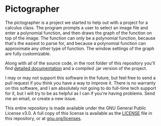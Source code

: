 # Pictographer

The pictographer is a project we started to help out with a project for a calculus class. The program prompts a user to select an image file and enter a polynomial function, and then draws the graph of the function on top of the image. The function can only be a polynomial function, because that's the easiest to parse for, and because a polynomial function can approximate any other type of function. The window settings of the graph are fully customizable.

Along with all of the source code, in the root folder of this repository you'll find [detailed documentation](javadoc) and a compiled .jar version of the project.

I may or may not support this software in the future, but feel free to send a pull request if you think you have a way to improve it. There is no warranty on this software, and I am absolutely not going to do full-time tech support for it, but I will try to be as helpful as I can if you're having problems. Send me an email, or create a new issue.

This entire repository is made available under the GNU General Public License v3.0. A full copy of this license is available as the [LICENSE](LICENSE) file in this repository, or at [gnu.org/licenses](http://www.gnu.org/licenses/).
